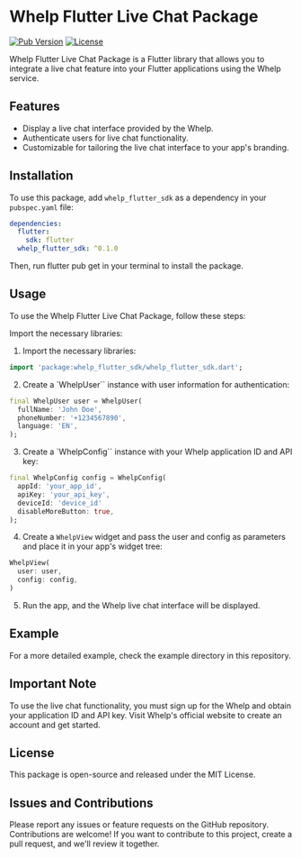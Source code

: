 # Whelp Flutter Live Chat Package

[![Pub Version](https://img.shields.io/pub/v/whelp_flutter_sdk)](https://pub.dev/packages/whelp_flutter_sdk)
[![License](https://img.shields.io/github/license/your_username/whelp_flutter_sdk)](https://github.com/Whelp-Inc/whelp-flutter-sdk/blob/main/LICENSE)

Whelp Flutter Live Chat Package is a Flutter library that allows you to integrate a live chat feature into your Flutter applications using the Whelp service.

## Features

- Display a live chat interface provided by the Whelp.
- Authenticate users for live chat functionality.
- Customizable for tailoring the live chat interface to your app's branding.

## Installation

To use this package, add `whelp_flutter_sdk` as a dependency in your `pubspec.yaml` file:

```yaml
dependencies:
  flutter:
    sdk: flutter
  whelp_flutter_sdk: ^0.1.0
```

Then, run flutter pub get in your terminal to install the package.

## Usage

To use the Whelp Flutter Live Chat Package, follow these steps:

Import the necessary libraries:

1. Import the necessary libraries:

```dart 
import 'package:whelp_flutter_sdk/whelp_flutter_sdk.dart';
```

2. Create a `WhelpUser`` instance with user information for authentication:
    
```dart
final WhelpUser user = WhelpUser(
  fullName: 'John Doe',
  phoneNumber: '+1234567890',
  language: 'EN',
);
```

3. Create a `WhelpConfig`` instance with your Whelp application ID and API key:
    
```dart
final WhelpConfig config = WhelpConfig(
  appId: 'your_app_id',
  apiKey: 'your_api_key',
  deviceId: 'device_id'
  disableMoreButton: true,
);
```

4. Create a `WhelpView` widget and pass the user and config as parameters and place it in your app's widget tree:

```dart
WhelpView(
  user: user,
  config: config,
)
```

5. Run the app, and the Whelp live chat interface will be displayed.

## Example

For a more detailed example, check the example directory in this repository.

## Important Note

To use the live chat functionality, you must sign up for the Whelp and obtain your application ID and API key. Visit Whelp's official website to create an account and get started.

## License
This package is open-source and released under the MIT License.

## Issues and Contributions

Please report any issues or feature requests on the GitHub repository. Contributions are welcome! If you want to contribute to this project, create a pull request, and we'll review it together.